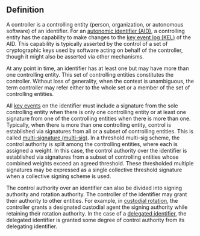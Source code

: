 ## Definition

A controller is a controlling entity (person, organization, or autonomous software) of an identifier. For an [autonomic identifier (AID)](autonomic-identifier), a controlling entity has the capability to make changes to the [key event log (KEL)](key-event-log) of the AID. This capability is typically asserted by the control of a set of cryptographic keys used by software acting on behalf of the controller, though it might also be asserted via other mechanisms.

At any point in time, an identifier has at least one but may have more than one controlling entity. This set of controlling entities constitutes the controller. Without loss of generality, when the context is unambiguous, the term controller may refer either to the whole set or a member of the set of controlling entities.

All [key events](key-event) on the identifier must include a signature from the sole controlling entity when there is only one controlling entity or at least one signature from one of the controlling entities when there is more than one. Typically, when there is more than one controlling entity, control is established via signatures from all or a subset of controlling entities. This is called [multi-signature (multi-sig)](multisig). In a threshold multi-sig scheme, the control authority is split among the controlling entities, where each is assigned a weight. In this case, the control authority over the identifier is established via signatures from a subset of controlling entities whose combined weights exceed an agreed threshold. These thresholded multiple signatures may be expressed as a single collective threshold signature when a collective signing scheme is used.

The control authority over an identifier can also be divided into signing authority and rotation authority. The controller of the identifier may grant their authority to other entities. For example, in [custodial rotation](custodial-rotation), the controller grants a designated custodial agent the signing authority while retaining their rotation authority. In the case of a [delegated identifier](delegated-identifier), the delegated identifier is granted some degree of control authority from its delegating identifier.